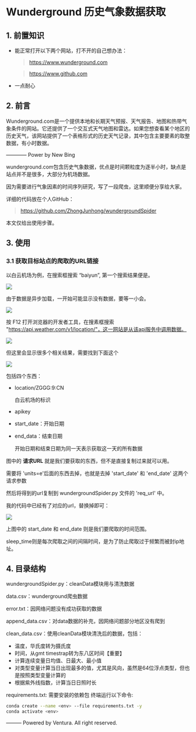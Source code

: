 # Wunderground 历史气象数据获取

## 1. 前置知识
-  能正常打开以下两个网站，打不开的自己想办法：

    > https://www.wunderground.com

    > https://www.github.com

- 一点耐心

## 2. 前言

Wunderground.com是一个提供本地和长期天气预报、天气报告、地图和热带气象条件的网站。它还提供了一个交互式天气地图和雷达。如果您想查看某个地区的历史天气，该网站提供了一个表格形式的历史天气记录，其中包含主要要素的取整数据，有小时数据。

———— Power by New Bing

wunderground.com包含历史气象数据，优点是时间颗粒度为逐半小时，缺点是站点并不是很多，大部分为机场数据。

因为需要进行气象因素的时间序列研究，写了一段爬虫，这里顺便分享给大家。

详细的代码放在个人GitHub：

> https://github.com/ZhongJunhong/wundergroundSpider

本文仅给出使用步骤。

## 3. 使用
### 3.1 获取目标站点的爬取的URL链接
以白云机场为例，在搜索框搜索 “baiyun”, 第一个搜索结果便是。

![](https://gzhlibrary.oss-cn-beijing.aliyuncs.com/img/202307142018617.png)

由于数据是异步加载，一开始可能显示没有数据，要等一小会。

![](https://gzhlibrary.oss-cn-beijing.aliyuncs.com/img/202307142020663.png)

按 F12 打开浏览器的开发者工具，在搜素框搜索 "https://api.weather.com/v1/location/"，这一网站是从该api服务中调用数据。

![](https://gzhlibrary.oss-cn-beijing.aliyuncs.com/img/202307142030196.png)

但这里会显示很多个相关结果，需要找到下面这个

![](https://gzhlibrary.oss-cn-beijing.aliyuncs.com/img/202307142032826.png)

包括四个东西：
- location/ZGGG:9:CN
    
    白云机场的标识

- apikey
- start_date：开始日期
- end_data：结束日期

    开始日期和结束日期为同一天表示获取这一天的所有数据

图中的 **请求URL** 就是我们要获取的东西，但不是直接复制过来就可以用。

需要将 'units=e'后面的东西去掉，也就是去掉 'start_date' 和 'end_date' 这两个请求参数

然后将得到的url复制到 wundergroundSpider.py 文件的 'req_url' 中。

我的代码中已经有了对应的url，替换掉即可：

![](https://gzhlibrary.oss-cn-beijing.aliyuncs.com/img/202307142043576.png)

上图中的 start_date 和 end_date 则是我们要爬取的时间范围。

sleep_time则是每次爬取之间的间隔时间，是为了防止爬取过于频繁而被封ip地址。


## 4. 目录结构

wundergroundSpider.py：cleanData模块用与清洗数据

data.csv：wunderground爬虫数据

error.txt：因网络问题没有成功获取的数据

append_data.csv：对data数据的补充，因网络问题部分地区没有爬到

clean_data.csv：使用cleanData模块清洗后的数据，包括：
 - 温度，华氏度转为摄氏度
 - 时间，从gmt timestrap转为东八区时间【重要】
 - 计算连续变量日均值、日最大、最小值
 - 对类型变量计算当日出现最多的值，尤其是风向，虽然是64位浮点类型，但也是按照类型变量计算的
 - 根据紫外线指数，计算当日日照时长

requirements.txt: 需要安装的依赖包
终端运行以下命令:

```bash
conda create --name <env> --file requirements.txt -y
conda activate <env>
```

——— Powered by Ventura. All right reserved.
